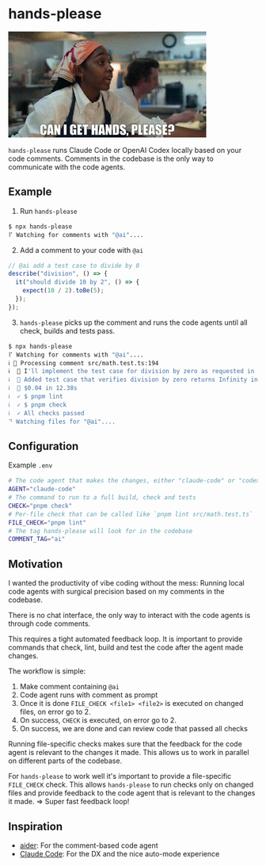<!-- hands-please-ignore -->

# hands-please

![hands-please](./hands-please.gif)

`hands-please` runs Claude Code or OpenAI Codex locally based on your code comments. Comments in the codebase is the only way to communicate with the code agents.

## Example

1. Run `hands-please`

```bash
$ npx hands-please
⠏ Watching for comments with "@ai"....
```

2. Add a comment to your code with `@ai`

```typescript
// @ai add a test case to divide by 0
describe("division", () => {
  it("should divide 10 by 2", () => {
    expect(10 / 2).toBe(5);
  });
});
```

3. `hands-please` picks up the comment and runs the code agents until all check, builds and tests pass.

```bash
$ npx hands-please
⠏ Watching for comments with "@ai"....
ℹ 🤖 Processing comment src/math.test.ts:194
ℹ  🤖 I'll implement the test case for division by zero as requested in the comment.
ℹ  🤖 Added test case that verifies division by zero returns Infinity in JavaScript.
ℹ  💸 $0.04 in 12.38s
ℹ  ✓ $ pnpm lint
ℹ  ✓ $ pnpm check
ℹ  ✓ All checks passed
⠙ Watching files for "@ai"....
```

## Configuration

Example `.env`

```bash
# The code agent that makes the changes, either "claude-code" or "codex"
AGENT="claude-code"
# The command to run to a full build, check and tests
CHECK="pnpm check"
# Per-file check that can be called like `pnpm lint src/math.test.ts`
FILE_CHECK="pnpm lint"
# The tag hands-please will look for in the codebase
COMMENT_TAG="ai"
```

## Motivation

I wanted the productivity of vibe coding without the mess: Running local code agents with surgical precision based on my comments in the codebase.

There is no chat interface, the only way to interact with the code agents is through code comments.

This requires a tight automated feedback loop. It is important to provide commands that check, lint, build and test the code after the agent made changes.

The workflow is simple:

1. Make comment containing `@ai`
2. Code agent runs with comment as prompt
3. Once it is done `FILE_CHECK <file1> <file2>` is executed on changed files, on error go to 2.
4. On success, `CHECK` is executed, on error go to 2.
5. On success, we are done and can review code that passed all checks

Running file-specific checks makes sure that the feedback for the code agent is relevant to the changes it made. This allows us to work in parallel on different parts of the codebase.

For `hands-please` to work well it's important to provide a file-specific `FILE_CHECK` check. This allows `hands-please` to run checks only on changed files and provide feedback to the code agent that is relevant to the changes it made. => Super fast feedback loop!

## Inspiration

- [aider](https://github.com/Aider-AI/aider): For the comment-based code agent
- [Claude Code](https://docs.anthropic.com/en/docs/claude-code/): For the DX and the nice auto-mode experience
